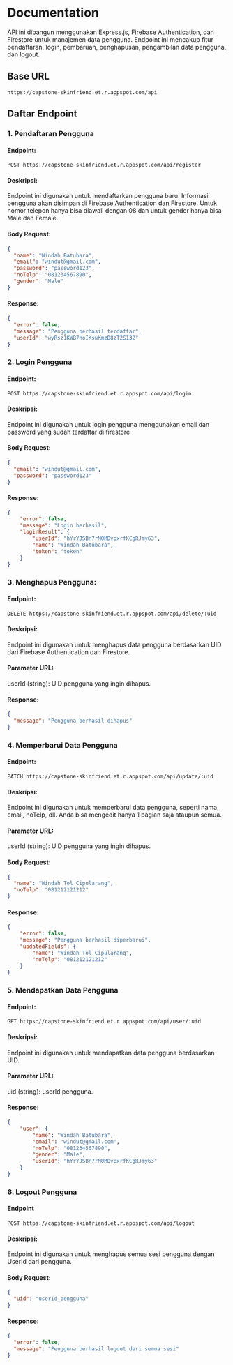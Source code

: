 # Documentation

API ini dibangun menggunakan Express.js, Firebase Authentication, dan Firestore untuk manajemen data pengguna. Endpoint ini mencakup fitur pendaftaran, login, pembaruan, penghapusan, pengambilan data pengguna, dan logout.

## Base URL

`https://capstone-skinfriend.et.r.appspot.com/api`

## Daftar Endpoint

### 1. Pendaftaran Pengguna

#### Endpoint:

`POST https://capstone-skinfriend.et.r.appspot.com/api/register`

#### Deskripsi:

Endpoint ini digunakan untuk mendaftarkan pengguna baru. Informasi pengguna akan disimpan di Firebase Authentication dan Firestore. Untuk nomor telepon hanya bisa diawali dengan 08 dan untuk gender hanya bisa Male dan Female.

#### Body Request:

```json
{
  "name": "Windah Batubara",
  "email": "windut@gmail.com", 
  "password": "password123",
  "noTelp": "081234567890",
  "gender": "Male"
}
```

#### Response:

```json
{
  "error": false,
  "message": "Pengguna berhasil terdaftar",
  "userId": "wyRsz1KWB7hoIKswKmzD8zT2S132"
}
```

### 2. Login Pengguna

#### Endpoint:

`POST https://capstone-skinfriend.et.r.appspot.com/api/login`

#### Deskripsi:

Endpoint ini digunakan untuk login pengguna menggunakan email dan password yang sudah terdaftar di firestore

#### Body Request:

```json
{
  "email": "windut@gmail.com", 
  "password": "password123"
}
```

#### Response:

```json
{
    "error": false,
    "message": "Login berhasil",
    "loginResult": {
        "userId": "hYrYJSBn7rM0MDvpxrfKCgRJmy63",
        "name": "Windah Batubara",
        "token": "token"
    }
}
```

### 3. Menghapus Pengguna:

#### Endpoint:

`DELETE https://capstone-skinfriend.et.r.appspot.com/api/delete/:uid`

#### Deskripsi:

Endpoint ini digunakan untuk menghapus data pengguna berdasarkan UID dari Firebase Authentication dan Firestore.

#### Parameter URL:

userId (string): UID pengguna yang ingin dihapus.

#### Response:

```json
{
  "message": "Pengguna berhasil dihapus"
}
```

### 4. Memperbarui Data Pengguna

#### Endpoint:

`PATCH https://capstone-skinfriend.et.r.appspot.com/api/update/:uid`

#### Deskripsi:

Endpoint ini digunakan untuk memperbarui data pengguna, seperti nama, email, noTelp, dll. Anda bisa mengedit hanya 1 bagian saja ataupun semua.

#### Parameter URL:

userId (string): UID pengguna yang ingin dihapus.

#### Body Request:

```json
{
  "name": "Windah Tol Cipularang",
  "noTelp": "081212121212"
}
```

#### Response:

```json
{
    "error": false,
    "message": "Pengguna berhasil diperbarui",
    "updatedFields": {
        "name": "Windah Tol Cipularang",
        "noTelp": "081212121212"
    }
}
```

### 5. Mendapatkan Data Pengguna

#### Endpoint:

`GET https://capstone-skinfriend.et.r.appspot.com/api/user/:uid`

#### Deskripsi:

Endpoint ini digunakan untuk mendapatkan data pengguna berdasarkan UID.

#### Parameter URL:

uid (string): userId pengguna.

#### Response:

```json
{
    "user": {
        "name": "Windah Batubara",
        "email": "windut@gmail.com",
        "noTelp": "081234567890",
        "gender": "Male",
        "userId": "hYrYJSBn7rM0MDvpxrfKCgRJmy63"
    }
}
```

### 6. Logout Pengguna

#### Endpoint

`POST https://capstone-skinfriend.et.r.appspot.com/api/logout`

#### Deskripsi:

Endpoint ini digunakan untuk menghapus semua sesi pengguna dengan UserId dari pengguna.

#### Body Request:

```json
{
  "uid": "userId_pengguna"
}
```

#### Response:

```json
{
  "error": false,
  "message": "Pengguna berhasil logout dari semua sesi"
}
```
